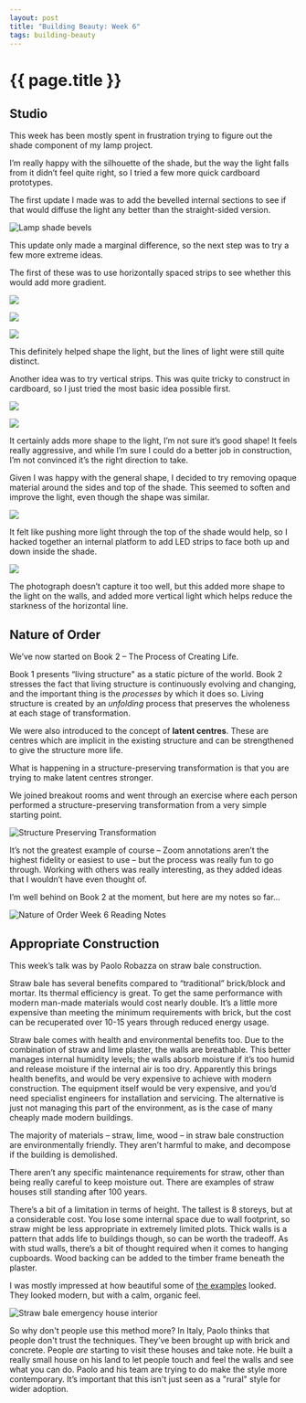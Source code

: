 ```yaml
---
layout: post
title: "Building Beauty: Week 6"
tags: building-beauty
---
```


# {{ page.title }}

## Studio

This week has been mostly spent in frustration trying to figure out the shade component of my lamp project.

I’m really happy with the silhouette of the shade, but the way the light falls from it didn’t feel quite right, so I tried a few more quick cardboard prototypes.

The first update I made was to add the bevelled internal sections to see if that would diffuse the light any better than the straight-sided version.

![Lamp shade bevels](/images/posts/building-beauty/lamp-shade-bevels.jpg)

This update only made a marginal difference, so the next step was to try a few more extreme ideas.

The first of these was to use horizontally spaced strips to see whether this would add more gradient.

![](/images/posts/building-beauty/IMG_9866.JPG)

![](/images/posts/building-beauty/IMG_9856.JPG)

![](/images/posts/building-beauty/IMG_9854.JPG)

This definitely helped shape the light, but the lines of light were still quite distinct.

Another idea was to try vertical strips. This was quite tricky to construct in cardboard, so I just tried the most basic idea possible first.

![](/images/posts/building-beauty/IMG_9867.JPG)

![](/images/posts/building-beauty/IMG_9863.JPG)

It certainly adds more shape to the light, I’m not sure it’s good shape! It feels really aggressive, and while I’m sure I could do a better job in construction, I’m not convinced it’s the right direction to take.

Given I was happy with the general shape, I decided to try removing opaque material around the sides and top of the shade. This seemed to soften and improve the light, even though the shape was similar.

![](/images/posts/building-beauty/IMG_9877.JPG)

It felt like pushing more light through the top of the shade would help, so I hacked together an internal platform to add LED strips to face both up and down inside the shade.

![](/images/posts/building-beauty/IMG_9878.JPG)

The photograph doesn’t capture it too well, but this added more shape to the light on the walls, and added more vertical light which helps reduce the starkness of the horizontal line.

## Nature of Order

We’ve now started on Book 2 – The Process of Creating Life.

Book 1 presents “living structure" as a static picture of the world. Book 2 stresses the fact that living structure is continuously evolving and changing, and the important thing is the *processes* by which it does so. Living structure is created by an *unfolding* process that preserves the wholeness at each stage of transformation.

We were also introduced to the concept of **latent centres**. These are centres which are implicit in the existing structure and can be strengthened to give the structure more life.

What is happening in a structure-preserving transformation is that you are trying to make latent centres stronger.

We joined breakout rooms and went through an exercise where each person performed a structure-preserving transformation from a very simple starting point.

![Structure Preserving Transformation](/images/posts/building-beauty/structure-preserving-transformations.gif)

It’s not the greatest example of course – Zoom annotations aren’t the highest fidelity or easiest to use – but the process was really fun to go through. Working with others was really interesting, as they added ideas that I wouldn’t have even thought of.

I’m well behind on Book 2 at the moment, but here are my notes so far…

![Nature of Order Week 6 Reading Notes](/images/posts/building-beauty/nature-of-order-week-6.jpg)

## Appropriate Construction

This week’s talk was by Paolo Robazza on straw bale construction.

Straw bale has several benefits compared to “traditional” brick/block and mortar. Its thermal efficiency is great. To get the same performance with modern man-made materials would cost nearly double. It’s a little more expensive than meeting the minimum requirements with brick, but the cost can be recuperated   over 10-15 years through reduced energy usage.

Straw bale comes with health and environmental benefits too. Due to the combination of straw and lime plaster, the walls are breathable. This better manages internal humidity levels; the walls absorb moisture if it’s too humid and release moisture if the internal air is too dry. Apparently this brings health benefits, and would be very expensive to achieve with modern construction. The equipment itself would be very expensive, and you’d need specialist engineers for installation and servicing. The alternative is just not managing this part of the environment, as is the case of many cheaply made modern buildings.

The majority of materials – straw, lime, wood – in straw bale construction are environmentally friendly. They aren’t harmful to make, and decompose if the building is demolished.

There aren’t any specific maintenance requirements for straw, other than being really careful to keep moisture out. There are examples of straw houses still standing after 100 years.

There’s a bit of a limitation in terms of height. The tallest is 8 storeys, but at a considerable cost. You lose some internal space due to wall footprint, so straw might be less appropriate in extremely limited plots. Thick walls is a pattern that adds life to buildings though, so can be worth the tradeoff. As with stud walls, there’s a bit of thought required when it comes to hanging cupboards. Wood backing can be added to the timber frame  beneath the plaster.

I was mostly impressed at how beautiful some of [the examples](http://www.bagstudio.org/eva-_-eco-villaggio-autocostruito/) looked. They looked modern, but with a calm, organic feel.

![Straw bale emergency house interior](/images/posts/building-beauty/straw-bale-house-interior.jpg)

So why don't people use this method more? In Italy, Paolo thinks that people don't trust the techniques. They’ve been brought up with brick and concrete. People *are* starting to visit these houses and take note. He built a really small house on his land to let people touch and feel the walls and see what you can do. Paolo and his team are trying to do make the style more contemporary. It’s important that this isn't just seen as a "rural" style for wider adoption.
